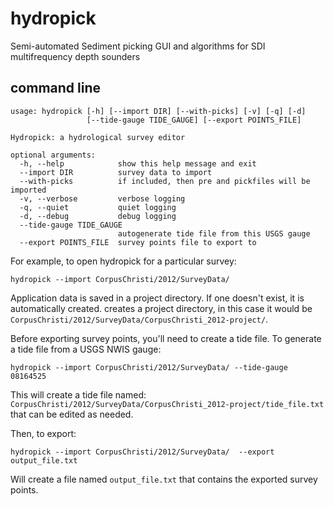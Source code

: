 hydropick
=========

Semi-automated Sediment picking GUI and algorithms for SDI multifrequency depth sounders 


command line
------------

```    
usage: hydropick [-h] [--import DIR] [--with-picks] [-v] [-q] [-d]
                 [--tide-gauge TIDE_GAUGE] [--export POINTS_FILE]

Hydropick: a hydrological survey editor

optional arguments:
  -h, --help            show this help message and exit
  --import DIR          survey data to import
  --with-picks          if included, then pre and pickfiles will be imported
  -v, --verbose         verbose logging
  -q, --quiet           quiet logging
  -d, --debug           debug logging
  --tide-gauge TIDE_GAUGE
                        autogenerate tide file from this USGS gauge
  --export POINTS_FILE  survey points file to export to

```


For example, to open hydropick for a particular survey:

    hydropick --import CorpusChristi/2012/SurveyData/

Application data is saved in a project directory. If one doesn't exist, it is automatically created. creates a project directory, in this case it would be `CorpusChristi/2012/SurveyData/CorpusChristi_2012-project/`.


Before exporting survey points, you'll need to create a tide file. To generate a tide file from a USGS NWIS gauge:

    hydropick --import CorpusChristi/2012/SurveyData/ --tide-gauge 08164525
    
This will create a tide file named: `CorpusChristi/2012/SurveyData/CorpusChristi_2012-project/tide_file.txt` that can be edited as needed.

Then, to export:

    hydropick --import CorpusChristi/2012/SurveyData/  --export output_file.txt
    
Will create a file named `output_file.txt` that contains the exported survey points.
    
